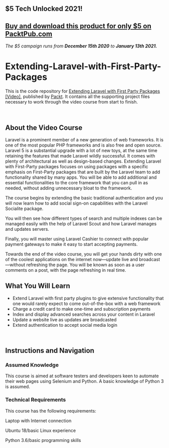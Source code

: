 ## $5 Tech Unlocked 2021!
[Buy and download this product for only $5 on PacktPub.com](https://www.packtpub.com/)
-----
*The $5 campaign         runs from __December 15th 2020__ to __January 13th 2021.__*

# Extending-Laravel-with-First-Party-Packages

This is the code repository for [Extending Laravel with First Party Packages [Video]](https://prod.packtpub.com/in/web-development/extending-laravel-first-party-packages-video), published by [Packt](https://www.packtpub.com/?utm_source=github). It contains all the supporting project files necessary to work through the video course from start to finish.


 


## About the Video Course

Laravel is a prominent member of a new generation of web frameworks. It is one of the most popular PHP frameworks and is also free and open source. Laravel 5 is a substantial upgrade with a lot of new toys, at the same time retaining the features that made Laravel wildly successful. It comes with plenty of architectural as well as design-based changes. Extending Laravel with First-Party packages focuses on using packages with a specific emphasis on First-Party packages that are built by the Laravel team to add functionality shared by many apps. You will be able to add additional and essential functionalities to the core framework that you can pull in as needed, without adding unnecessary bloat to the framework. 

The course begins by extending the basic traditional authentication and you will now learn how to add social sign-on capabilities with the Laravel Socialite package.

You will then see how different types of search and multiple indexes can be managed easily with the help of Laravel Scout and how Laravel manages and updates servers. 

Finally, you will master using Laravel Cashier to connect with popular payment gateways to make it easy to start accepting payments. 

Towards the end of the video course, you will get your hands dirty with one of the coolest applications on the internet now—update live and broadcast—without refreshing the page. You will be known as soon as a user comments on a post, with the page refreshing in real time.
 


<H2>What You Will Learn</H2>

<DIV class=book-info-will-learn-text>

<UL>

<LI> Extend Laravel with first party plugins to give extensive functionality that one would rarely expect to come out-of-the-box with a web framework
<LI> Charge a credit card to make one-time and subscription payments
<LI> Index and display advanced searches across your content in Laravel
<LI> Update a website live as updates are broadcasted
<LI> Extend authentication to accept social media login

</LI></UL></DIV>


 


## Instructions and Navigation

### Assumed Knowledge

This course is aimed at software testers and developers keen to automate their web pages using Selenium and Python. A basic knowledge of Python 3 is assumed.

### Technical Requirements

This course has the following requirements:<br/>

Laptop with Internet connection <br/>

Ubuntu 18/basic Linux experience <br/>

Python 3.6/basic programming skills <br/> 
